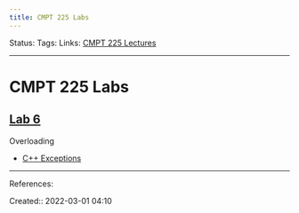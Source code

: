 ```yaml
---
title: CMPT 225 Labs
---
```

Status: 
Tags: 
Links: [CMPT 225 Lectures](out/cmpt-225-lectures.md)
___

# CMPT 225 Labs
## [Lab 6](https://www2.cs.sfu.ca/CourseCentral/225/alavergn/Labs/Lab6/6-operator_overloading_and_exceptions.html)
Overloading
- [C++ Exceptions](out/c-exceptions.md)
___
References:

Created:: 2022-03-01 04:10
